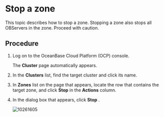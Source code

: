 # Stop a zone

This topic describes how to stop a zone. Stopping a zone also stops all OBServers in the zone. Proceed with caution.

## Procedure

1. Log on to the OceanBase Cloud Platform (OCP) console.

   The **Cluster** page automatically appears.

2. In the **Clusters** list, find the target cluster and click its name.

3. In **Zones** list on the page that appears, locate the row that contains the target zone, and click **Stop** in the **Actions** column.

4. In the dialog box that appears, click **Stop** .

   ![10261605](https://help-static-aliyun-doc.aliyuncs.com/assets/img/en-US/7225306461/p343794.png)
